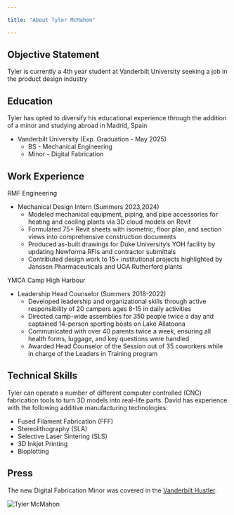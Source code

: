 ```yaml
---

title: "About Tyler McMahon"

---
```


## Objective Statement

Tyler is currently a 4th year student at Vanderbilt University seeking a job in the product design industry

## Education

Tyler has opted to diversify his educational experience through the addition of a minor and studying abroad in Madrid, Spain

* Vanderbilt University (Exp. Graduation - May 2025)
  * BS - Mechanical Engineering
  * Minor - Digital Fabrication

## Work Experience

RMF Engineering
* Mechanical Design Intern (Summers 2023,2024)
  * Modeled mechanical equipment, piping, and pipe accessories for heating and cooling plants via 3D cloud models on Revit
  * Formulated 75+ Revit sheets with isometric, floor plan, and section views into comprehensive construction documents 
  * Produced as-built drawings for Duke University’s YOH facility by updating Newforma RFIs and contractor submittals
  * Contributed design work to 15+ institutional projects highlighted by Janssen Pharmaceuticals and UGA Rutherford plants

YMCA Camp High Harbour
* Leadership Head Counselor (Summers 2018-2022)
  * Developed leadership and organizational skills through active responsibility of 20 campers ages 8-15 in daily activities
  * Directed camp-wide assemblies for 350 people twice a day and captained 14-person sporting boats on Lake Allatoona
  * Communicated with over 40 parents twice a week, ensuring all health forms, luggage, and key questions were handled
  * Awarded Head Counselor of the Session out of 35 coworkers while in charge of the Leaders in Training program


## Technical Skills

Tyler can operate a number of different computer controlled (CNC) fabrication tools to turn 3D models into real-life parts. David has experience with the following additive manufacturing technologies:

* Fused Filament Fabrication (FFF)
* Stereolithography (SLA)
* Selective Laser Sintering (SLS)
* 3D Inkjet Printing
* Bioplotting

## Press 

The new Digital Fabrication Minor was covered in the [Vanderbilt Hustler](https://vanderbilthustler.com/2022/11/09/digital-fabrication-minor-introduced-for-2022-23-academic-year/).

![Tyler McMahon](/assets/img/Professional-Headshot.jpg)
